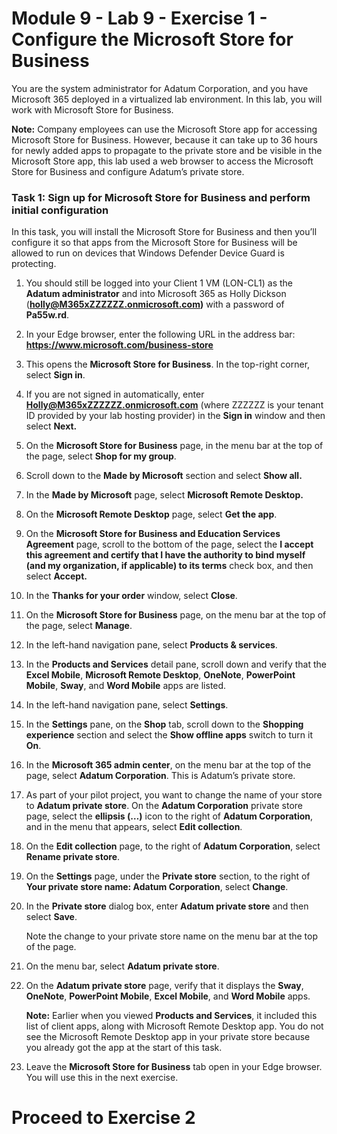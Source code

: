 # Module 9 - Lab 9 - Exercise 1 - Configure the Microsoft Store for Business


You are the system administrator for Adatum Corporation, and you have Microsoft 365 deployed in a virtualized lab environment. In this lab, you will work with Microsoft Store for Business. 

**Note:** Company employees can use the Microsoft Store app for accessing Microsoft Store for Business. However, because it can take up to 36 hours for newly added apps to propagate to the private store and be visible in the Microsoft Store app, this lab used a web browser to access the Microsoft Store for Business and configure Adatum’s private store. 

### Task 1: Sign up for Microsoft Store for Business and perform initial configuration 

In this task, you will install the Microsoft Store for Business and then you’ll configure it so that apps from the Microsoft Store for Business will be allowed to run on devices that Windows Defender Device Guard is protecting.

1. You should still be logged into your Client 1 VM (LON-CL1) as the **Adatum administrator** and into Microsoft 365 as Holly Dickson (**holly@M365xZZZZZZ.onmicrosoft.com)** with a password of **Pa55w.rd**. 

2. In your Edge browser, enter the following URL in the address bar: **https://www.microsoft.com/business-store** 

3. This opens the **Microsoft Store for Business**. In the top-right corner, select **Sign in**. 

4. If you are not signed in automatically, enter **Holly@M365xZZZZZZ.onmicrosoft.com** (where ZZZZZZ is your tenant ID provided by your lab hosting provider) in the **Sign in** window and then select **Next.**

5. On the **Microsoft Store for Business** page, in the menu bar at the top of the page, select **Shop for my group**. 

6. Scroll down to the **Made by Microsoft** section and select **Show all.**

7. In the **Made by Microsoft** page, select **Microsoft Remote Desktop.**

8. On the **Microsoft Remote Desktop** page, select **Get the app**. 

9. On the **Microsoft Store for Business and Education Services Agreement** page, scroll to the bottom of the page, select the **I accept this agreement and certify that I have the authority to bind myself (and my organization, if applicable) to its terms** check box, and then select **Accept.** 

10. In the **Thanks for your order** window, select **Close**. 

11. On the **Microsoft Store for Business** page, on the menu bar at the top of the page, select **Manage**. 

12. In the left-hand navigation pane, select **Products &amp; services**. 

13. In the **Products and Services** detail pane, scroll down and verify that the **Excel Mobile**, **Microsoft Remote Desktop**, **OneNote**, **PowerPoint Mobile**, **Sway**, and **Word Mobile** apps are listed. 

14. In the left-hand navigation pane, select **Settings**. 

15. In the **Settings** pane, on the **Shop** tab, scroll down to the **Shopping experience** section and select the **Show offline apps** switch to turn it **On**. 

16. In the **Microsoft 365 admin center**, on the menu bar at the top of the page, select **Adatum Corporation**. This is Adatum’s private store. 

17. As part of your pilot project, you want to change the name of your store to **Adatum private store**. On the **Adatum Corporation** private store page, select the **ellipsis (…)** icon to the right of **Adatum Corporation**, and in the menu that appears, select **Edit collection**. 

18. On the **Edit collection** page, to the right of **Adatum Corporation**, select **Rename private store**.

19. On the **Settings** page, under the **Private store** section, to the right of **Your private store name: Adatum Corporation**, select **Change**.

20. In the **Private store** dialog box, enter **Adatum private store** and then select **Save**. <br/>

    Note the change to your private store name on the menu bar at the top of the page.

21. On the menu bar, select **Adatum private store**.

22. On the **Adatum private store** page, verify that it displays the **Sway**, **OneNote**, **PowerPoint Mobile**, **Excel Mobile**, and **Word Mobile** apps.  <br/>

    ‎**Note:** Earlier when you viewed **Products and Services**, it included this list of client apps, along with Microsoft Remote Desktop app. You do not see the Microsoft Remote Desktop app in your private store because you already got the app at the start of this task.

23. Leave the **Microsoft Store for Business** tab open in your Edge browser. You will use this in the next exercise. 

 
# Proceed to Exercise 2
